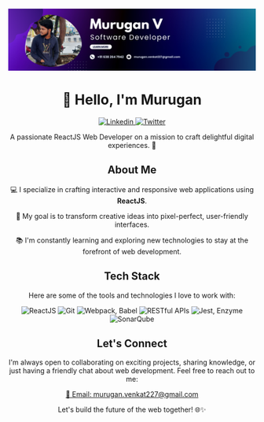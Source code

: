 <p align="center">
  <img src="https://github.com/Murugan2207/Murugan2207/blob/main/Purple%20Gradient%20Digital%20Marketing%20LinkedIn%20Banner.png" alt="Your Name's Profile Picture" width="1000">
</p>


<h1 align="center">👋 Hello, I'm Murugan </h1>

<p align="center">
  <a href="www.linkedin.com/in/murugan-venkatesh">
    <img src="https://img.shields.io/badge/Linkedin-Visit%20My%20Website-blue" alt="Linkedin">
  </a>
  <a href="https://twitter.com/yourtwitter](https://twitter.com/vickyjoe227?t=WK7vj0lniKaBYyFZ9CbGzQ&s=09">
    <img src="https://img.shields.io/twitter/follow/yourtwitter?style=social" alt="Twitter">
  </a>
</p>

<p align="center">A passionate ReactJS Web Developer on a mission to craft delightful digital experiences. 🚀</p>

<h2 align="center">About Me</h2>

<p align="center">
  💻 I specialize in crafting interactive and responsive web applications using <strong>ReactJS</strong>.
</p>
<p align="center">
  🌟 My goal is to transform creative ideas into pixel-perfect, user-friendly interfaces.
</p>
<p align="center">
  📚 I'm constantly learning and exploring new technologies to stay at the forefront of web development.
</p>

<h2 align="center">Tech Stack</h2>

<p align="center">
  Here are some of the tools and technologies I love to work with:
</p>

<p align="center">
  <img src="https://img.shields.io/badge/Frontend-ReactJS-61DAFB?style=flat-square&logo=react" alt="ReactJS">
  <img src="https://img.shields.io/badge/Version%20Control-Git-FF4500?style=flat-square&logo=git" alt="Git">
  <img src="https://img.shields.io/badge/Build%20Tools-Webpack%20%7C%20Babel-8DD6F9?style=flat-square" alt="Webpack, Babel">
  <img src="https://img.shields.io/badge/API%20Integration-RESTful%20APIs%20%7C%20GraphQL-FF69B4?style=flat-square" alt="RESTful APIs">
  <img src="https://img.shields.io/badge/Testing-Jest%20%7C%20Enzyme-15A9D6?style=flat-square" alt="Jest, Enzyme">
  <img src="https://img.shields.io/badge/Code Quality-%20%7C%20Postman-00C7B7?style=flat-square" alt="SonarQube">
</p>

<h2 align="center">Let's Connect</h2>

<p align="center">
  I'm always open to collaborating on exciting projects, sharing knowledge, or just having a friendly chat about web development. Feel free to reach out to me:
</p>

<p align="center">
  <a href="mailto:youremail@example.com">📧 Email: murugan.venkat227@gmail.com</a>
</p>

<p align="center">Let's build the future of the web together! 🌐✨</p>
